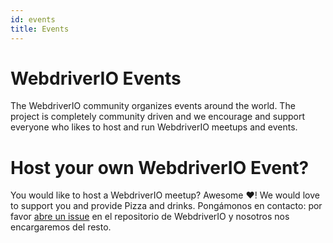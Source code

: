 ```yaml
---
id: events
title: Events
---
```


# WebdriverIO Events

The WebdriverIO community organizes events around the world. The project is completely community driven and we encourage and support everyone who likes to host and run WebdriverIO meetups and events.

<EventList></EventList>

# Host your own WebdriverIO Event?

You would like to host a WebdriverIO meetup? Awesome ❤️! We would love to support you and provide Pizza and drinks. Pongámonos en contacto: por favor [abre un issue](https://github.com/webdriverio/webdriverio/issues/new?assignees=\&labels=Event+%F0%9F%93%85%2CNeeds+Triaging+%E2%8F%B3\&projects=\&template=event-proposal.yml\&title=%5B%F0%9F%93%85+Event+Suggestion%5D%3A+%3Ctitle%3E) en el repositorio de WebdriverIO y nosotros nos encargaremos del resto.
